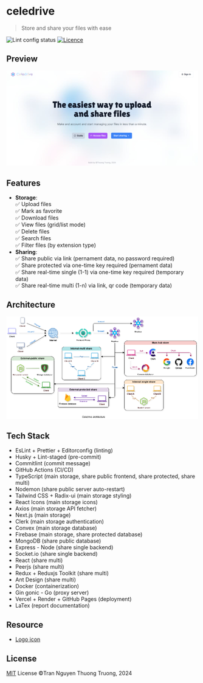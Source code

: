 # celedrive

> Store and share your files with ease

![Lint config status](https://img.shields.io/github/actions/workflow/status/thuongtruong109/celedrive/lint.yml?logo=editorconfig&label=lint%20config)
[![Licence](https://img.shields.io/github/license/antfu/regex-doctor.svg?style=flat)](https://github.com/thuongtruong109/regex-doctor/blob/main/LICENSE)

## Preview

![Preview](/public/preview.png)

## Features

* **Storage**: <br>
    ✅ Upload files <br>
    ✅ Mark as favorite <br>
    ✅ Download files <br>
    ✅ View files (grid/list mode) <br>
    ✅ Delete files <br>
    ✅ Search files <br>
    ✅ Filter files (by extension type) <br>
* **Sharing**: <br>
    ✅ Share public via link (pernament data, no password required) <br>
    ✅ Share protected via one-time key required (pernament data) <br>
    ✅ Share real-time single (1-1) via one-time key required (temporary data) <br>
    ✅ Share real-time multi (1-n) via link, qr code (temporary data) <br>
<!-- * **Security**: <br>
    ✅ Password hashing <br>
    ✅ File encryption/decryption <br> -->
## Architecture

![Architecture](/docs/architecture.png)

## Tech Stack

- EsLint + Prettier + Editorconfig (linting)
- Husky + Lint-staged (pre-commit)
- Commitlint (commit message)
- GitHub Actions (CI/CD)
- TypeScript (main storage, share public frontend, share protected, share multi)
- Nodemon (share public server auto-restart)
- Tailwind CSS + Radix-ui (main storage styling)
- React Icons (main storage icons)
- Axios (main storage API fetcher)
- Next.js (main storage)
- Clerk (main storage authentication)
- Convex (main storage database)
- Firebase (main storage, share protected database)
- MongoDB (share public database)
- Express - Node (share single backend)
- Socket.io (share single backend)
- React (share multi)
- Peerjs (share multi)
- Redux + Reduxjs Toolkit (share multi)
- Ant Design (share multi)
- Docker (containerization)
- Gin gonic - Go (proxy server)
- Vercel + Render + GitHub Pages (deployment)
- LaTex (report documentation)

## Resource

- [Logo icon](https://img.icons8.com/water-color/100/centralized-network.png)

## License

[MIT](./LICENSE) License ©Tran Nguyen Thuong Truong, 2024

<!-- https://steveholgado.com/nginx-for-nextjs/ -->
<!-- https://blog.logrocket.com/how-to-use-proxy-next-js/ -->
<!-- https://www.sobyte.net/post/2021-09/https-proxy-in-golang-in-less-than-100-lines-of-code/ -->